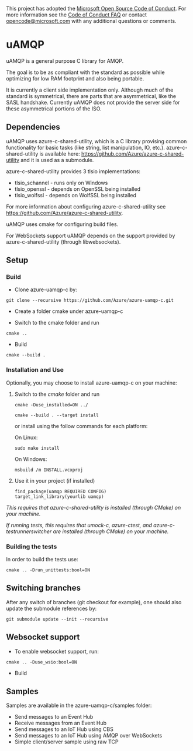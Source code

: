 This project has adopted the [Microsoft Open Source Code of Conduct](https://opensource.microsoft.com/codeofconduct/). For more information see the [Code of Conduct FAQ](https://opensource.microsoft.com/codeofconduct/faq/) or contact [opencode@microsoft.com](mailto:opencode@microsoft.com) with any additional questions or comments.

# uAMQP

uAMQP is a general purpose C library for AMQP.

The goal is to be as compliant with the standard as possible while optimizing for low RAM footprint and also being portable.

It is currently a client side implementation only. Although much of the standard is symmetrical, there are parts that are asymmetrical, like the SASL handshake.
Currently uAMQP does not provide the server side for these asymmetrical portions of the ISO.

## Dependencies

uAMQP uses azure-c-shared-utility, which is a C library provising common functionality for basic tasks (like string, list manipulation, IO, etc.).
azure-c-shared-utility is available here: https://github.com/Azure/azure-c-shared-utility and it is used as a submodule.

azure-c-shared-utility provides 3 tlsio implementations:
- tlsio_schannel - runs only on Windows
- tlsio_openssl - depends on OpenSSL being installed
- tlsio_wolfssl - depends on WolfSSL being installed 

For more information about configuring azure-c-shared-utility see https://github.com/Azure/azure-c-shared-utility.

uAMQP uses cmake for configuring build files.

For WebSockets support uAMQP depends on the support provided by azure-c-shared-utility (through libwebsockets).

## Setup

### Build

- Clone azure-uamqp-c by:

```
git clone --recursive https://github.com/Azure/azure-uamqp-c.git
```

- Create a folder cmake under azure-uamqp-c

- Switch to the cmake folder and run

```
cmake ..
```

- Build

```
cmake --build .
```

### Installation and Use
Optionally, you may choose to install azure-uamqp-c on your machine:

1. Switch to the *cmake* folder and run
    ```
    cmake -Duse_installed=ON ../
    ```
    ```
    cmake --build . --target install
    ```
    
    or install using the follow commands for each platform:

    On Linux:
    ```
    sudo make install
    ```

    On Windows:
    ```
    msbuild /m INSTALL.vcxproj
    ```

2. Use it in your project (if installed)
    ```
    find_package(uamqp REQUIRED CONFIG)
    target_link_library(yourlib uamqp)
    ```

_This requires that azure-c-shared-utility is installed (through CMake) on your machine._

_If running tests, this requires that umock-c, azure-ctest, and azure-c-testrunnerswitcher are installed (through CMake) on your machine._

### Building the tests

In order to build the tests use:

```
cmake .. -Drun_unittests:bool=ON
```

## Switching branches

After any switch of branches (git checkout for example), one should also update the submodule references by:

```
git submodule update --init --recursive
```

## Websocket support

- To enable websocket support, run: 

```
cmake .. -Duse_wsio:bool=ON
```

- Build

## Samples

Samples are available in the azure-uamqp-c/samples folder:
- Send messages to an Event Hub
- Receive messages from an Event Hub
- Send messages to an IoT Hub using CBS
- Send messages to an IoT Hub using AMQP over WebSockets
- Simple client/server sample using raw TCP
